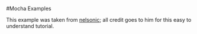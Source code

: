 #Mocha Examples

This example was taken from [nelsonic](https://github.com/nelsonic/learn-mocha); all credit goes to him for this easy to understand tutorial.